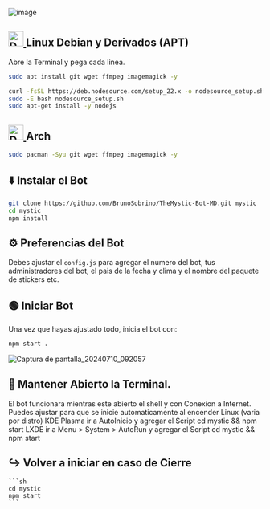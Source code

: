 ![image](https://github.com/weskerty/TheMysticMOD/assets/82781997/7160fd2b-1bdf-4e4a-b907-9b1868a0b440)

## <a href="https://www.debian.org/index.es.html"><img src="https://github.com/weskerty/TheMysticMOD/assets/82781997/17826d71-3d7f-4416-b27e-43ea48b27cdf" width="30" height="30" alt="Debian"/> </a> Linux Debian y Derivados (APT)
Abre la Terminal y pega cada linea.

```sh
sudo apt install git wget ffmpeg imagemagick -y
```

```sh
curl -fsSL https://deb.nodesource.com/setup_22.x -o nodesource_setup.sh
sudo -E bash nodesource_setup.sh
sudo apt-get install -y nodejs
```

## <a href="https://archlinux.org/"><img src="https://github.com/weskerty/TheMysticMOD/assets/82781997/3802b31d-230b-41df-b60c-450f12d4d7f7" width="30" height="30" alt="Debian"/> </a> Arch 
```sh
sudo pacman -Syu git wget ffmpeg imagemagick -y
```

## ⬇️ Instalar el Bot

```sh
git clone https://github.com/BrunoSobrino/TheMystic-Bot-MD.git mystic
cd mystic
npm install
```

## ⚙️ Preferencias del Bot
Debes ajustar el `config.js` para agregar el numero del bot, tus administradores del bot, el pais de la fecha y clima y el nombre del paquete de stickers etc.

## 🟢 Iniciar Bot
Una vez que hayas ajustado todo, inicia el bot con:
```sh
npm start .
```
![Captura de pantalla_20240710_092057](https://github.com/weskerty/TheMysticMOD/assets/82781997/025b927b-fa26-4a08-8539-051408f8d13c)


## 🔌 Mantener Abierto la Terminal.
El bot funcionara mientras este abierto el shell y con Conexion a Internet.
Puedes ajustar para que se inicie automaticamente al encender Linux (varia por distro)
KDE Plasma ir a AutoInicio y agregar el Script cd mystic && npm start 
LXDE ir a Menu > System > AutoRun y agregar el Script cd mystic && npm start 

## ↪️ Volver a iniciar en caso de Cierre
	
    ```sh
    cd mystic
	npm start 
    ```
